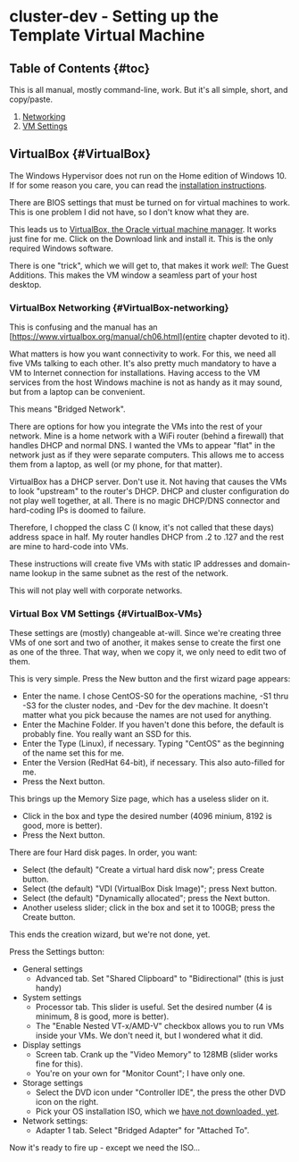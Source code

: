 # cluster-dev - Setting up the Template Virtual Machine

## Table of Contents {#toc}

This is all manual, mostly command-line, work. But it's all simple, short, and copy/paste.

1. [Networking](#VirtualBox-networking)
1. [VM Settings](#VirtualBox-VMs)

## VirtualBox {#VirtualBox}

The Windows Hypervisor does not run on the Home edition of Windows 10. If for some reason you
care, you can read the [installation instructions](https://docs.microsoft.com/en-us/virtualization/hyper-v-on-windows/quick-start/enable-hyper-v).

There are BIOS settings that must be turned on for virtual machines to work. This is one problem I did not have, so I don't know what they are.

This leads us to [VirtualBox, the Oracle virtual machine manager](https://www.virtualbox.org/). It works just fine for me. Click on the Download link and install it. This is the only required Windows software.

There is one "trick", which we will get to, that makes it work *well*: The Guest Additions. This makes the VM window a seamless part of your host desktop.

### VirtualBox Networking {#VirtualBox-networking}

This is confusing and the manual has an [https://www.virtualbox.org/manual/ch06.html](entire chapter devoted to it).

What matters is how you want connectivity to work. For this, we need all five VMs talking to each other. It's also pretty much mandatory to have a VM to Internet connection for installations. Having access to the VM services from the host Windows machine is not as handy as it may sound, but from a laptop can be convenient.

This means "Bridged Network".

There are options for how you integrate the VMs into the rest of your network. Mine is a home network with a WiFi router (behind a firewall) that handles DHCP and normal DNS. I wanted the VMs to appear "flat" in the network just as if they were separate computers. This allows me to access them from a laptop, as well (or my phone, for that matter).

VirtualBox has a DHCP server. Don't use it. Not having that causes the VMs to look "upstream" to the router's DHCP. DHCP and cluster configuration do not play well together, at all. There is no magic DHCP/DNS connector and hard-coding IPs is doomed to failure.

Therefore, I chopped the class C (I know, it's not called that these days) address space in half. My router handles DHCP from .2 to .127 and the rest are mine to hard-code into VMs.

These instructions will create five VMs with static IP addresses and domain-name lookup in the same subnet as the rest of the network.

This will not play well with corporate networks.

### Virtual Box VM Settings {#VirtualBox-VMs}

These settings are (mostly) changeable at-will. Since we're creating three VMs of one sort and two of another, it makes sense to create the first one as one of the three. That way, when we copy it, we only need to edit two of them.

This is very simple. Press the New button and the first wizard page appears:
- Enter the name. I chose CentOS-S0 for the operations machine, -S1 thru -S3 for the cluster nodes, and -Dev for the dev machine.
It doesn't matter what you pick because the names are not used for anything.
- Enter the Machine Folder. If you haven't done this before, the default is probably fine. You really want an SSD for this.
- Enter the Type (Linux), if necessary. Typing "CentOS" as the beginning of the name set this for me.
- Enter the Version (RedHat 64-bit), if necessary. This also auto-filled for me.
- Press the Next button.

This brings up the Memory Size page, which has a useless slider on it.
- Click in the box and type the desired number (4096 minium, 8192 is good, more is better).
- Press the Next button.

There are four Hard disk pages. In order, you want:
- Select (the default) "Create a virtual hard disk now"; press Create button.
- Select (the default) "VDI (VirtualBox Disk Image)"; press Next button.
- Select (the default) "Dynamically allocated"; press the Next button.
- Another useless slider; click in the box and set it to 100GB; press the Create button.

This ends the creation wizard, but we're not done, yet.

Press the Settings button:
- General settings
    - Advanced tab. Set "Shared Clipboard" to "Bidirectional" (this is just handy)
- System settings
    - Processor tab. This slider is useful. Set the desired number (4 is minimum, 8 is good, more is better).
    - The "Enable Nested VT-x/AMD-V" checkbox allows you to run VMs inside your VMs. We don't need it, but I wondered what it did.
- Display settings
    - Screen tab. Crank up the "Video Memory" to 128MB (slider works fine for this).
    - You're on your own for "Monitor Count"; I have only one.
- Storage settings
    - Select the DVD icon under "Controller IDE", the press the other DVD icon on the right.
    - Pick your OS installation ISO, which we [have not downloaded, yet](#CentOS).
- Network settings:
    - Adapter 1 tab. Select "Bridged Adapter" for "Attached To".

Now it's ready to fire up - except we need the ISO...

